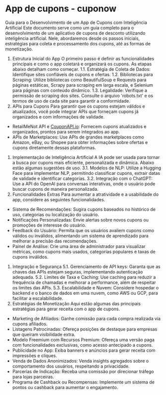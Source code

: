 # App de cupons - cuponow

Guia para o Desenvolvimento de um App de Cupons com Inteligência Artificial
Este documento serve como um guia completo para o desenvolvimento de um aplicativo de cupons de desconto utilizando inteligência artificial. Nele, abordaremos desde os passos iniciais, estratégias para coleta e processamento dos cupons, até as formas de monetização.

1. Estrutura Inicial do App
O primeiro passo é definir as funcionalidades principais e como o app coletará e organizará os cupons. As etapas abaixo detalham como começar.
1.1. Estratégia de Coleta de Dados: Identifique sites confiáveis de cupons e ofertas.
1.2. Bibliotecas para Scraping: Utilize bibliotecas como BeautifulSoup e Requests para páginas estáticas, Scrapy para scraping em larga escala, e Selenium para páginas com conteúdo dinâmico.
1.3. Legalidade: Verifique a permissão de scraping dos sites. Consulte o arquivo 'robots.txt' e os termos de uso de cada site para garantir a conformidade.
2. APIs para Cupons
Para garantir que os cupons estejam válidos e atualizados, você pode integrar APIs que forneçam cupons já organizados e com informações de validade.
- RetailMeNot API e [CouponAPI.io](http://couponapi.io/): Fornecem cupons atualizados e organizados, prontos para serem integrados ao app.
- APIs de Marketplaces: Use APIs de grandes marketplaces como Amazon, eBay, ou Shopee para obter informações sobre ofertas e cupons diretamente dessas plataformas.
1. Implementação de Inteligência Artificial
A IA pode ser usada para tornar a busca por cupons mais eficiente, personalizada e dinâmica. Abaixo estão algumas sugestões de uso.
3.1. Modelos de NLP: Utilize a Hugging Face para implementar NLP, permitindo classificar cupons, extrair datas de validade e identificar categorias.
3.2. Integração com o ChatGPT: Use a API do OpenAI para conversas interativas, onde o usuário pode buscar cupons de maneira personalizada.
2. Funcionalidades Extras
Para aumentar a atratividade e a usabilidade do app, considere as seguintes funcionalidades.
- Sistema de Recomendações: Sugira cupons baseados no histórico de uso, categorias ou localização do usuário.
- Notificações Personalizadas: Envie alertas sobre novos cupons ou promoções de interesse do usuário.
- Feedback do Usuário: Permita que os usuários avaliem cupons como válidos ou inválidos, alimentando um sistema de aprendizado para melhorar a precisão das recomendações.
- Painel de Análise: Crie uma área de administrador para visualizar métricas, como cupons mais usados, categorias populares e taxas de cupons inválidos.
1. Integração e Segurança
5.1. Gerenciamento de API keys: Garanta que as chaves das APIs estejam seguras, implementando autenticação adequada.
5.2. Limites de Taxa e Caching: Use caching para reduzir a frequência de chamadas e melhorar a performance, além de respeitar os limites das APIs.
5.3. Escalabilidade e Nuvem: Considere hospedar o backend e o banco de dados em uma nuvem, como AWS ou GCP, para facilitar a escalabilidade.
2. Estratégias de Monetização
Aqui estão algumas das principais estratégias para gerar receita com o app de cupons.
- Marketing de Afiliados: Ganhe comissão para cada compra realizada via cupons afiliados.
- Listagens Patrocinadas: Ofereça posições de destaque para empresas que queiram visibilidade extra.
- Modelo Freemium com Recursos Premium: Ofereça uma versão paga com funcionalidades exclusivas, como acesso antecipado a cupons.
- Publicidade no App: Exiba banners e anúncios para gerar receita com impressões e cliques.
- Venda de Dados Anonimizados: Venda insights agregados sobre o comportamento dos usuários, respeitando a privacidade.
- Parcerias de Indicação: Receba uma comissão por direcionar tráfego para lojas parceiras.
- Programa de Cashback ou Recompensas: Implemente um sistema de pontos ou cashback para aumentar o engajamento.